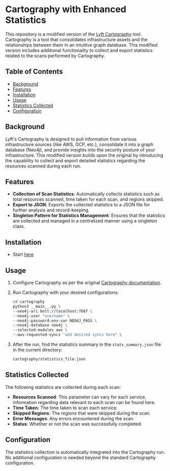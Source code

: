 # Cartography with Enhanced Statistics

This repository is a modified version of the [Lyft Cartography](https://github.com/lyft/cartography) tool. Cartography is a tool that consolidates infrastructure assets and the relationships between them in an intuitive graph database. This modified version includes additional functionality to collect and export statistics related to the scans performed by Cartography.

## Table of Contents

- [Background](#background)
- [Features](#features)
- [Installation](#installation)
- [Usage](#usage)
- [Statistics Collected](#statistics-collected)
- [Configuration](#configuration)


## Background

Lyft's Cartography is designed to pull information from various infrastructure sources (like AWS, GCP, etc.), consolidate it into a graph database (Neo4j), and provide insights into the security posture of your infrastructure. This modified version builds upon the original by introducing the capability to collect and export detailed statistics regarding the resources scanned during each run.

## Features

- **Collection of Scan Statistics**: Automatically collects statistics such as total resources scanned, time taken for each scan, and regions skipped.
- **Export to JSON**: Exports the collected statistics to a JSON file for further analysis and record-keeping.
- **Singleton Pattern for Statistics Management**: Ensures that the statistics are collected and managed in a centralized manner using a singleton class.

## Installation

- Start [here](https://lyft.github.io/cartography/install.html)

## Usage

1. Configure Cartography as per the original [Cartography documentation](https://github.com/lyft/cartography#installation).

2. Run Cartography with your desired configurations:
    ```bash
    cd cartography
    python3 __main__.py \
    --neo4j-uri bolt://localhost:7687 \
    --neo4j-user "username" \
    --neo4j-password-env-var NEO4J_PASS \
    --neo4j-database neo4j \
    --selected-modules aws \
    --aws-requested-syncs "add desired syncs here" \
    ```

3. After the run, find the statistics summary in the `stats_summary.json` file in the current directory:
    ```bash
    cartography/statistics_file.json
    ```

## Statistics Collected

The following statistics are collected during each scan:

- **Resources Scanned**: This parameter can vary for each service, information regarding data relevant to each scan can be found here.
- **Time Taken**: The time taken to scan each service.
- **Skipped Regions**: The regions that were skipped during the scan.
- **Error Messages**: Any errors encountered during the scan.
- **Status**: Whether or not the scan was successfully completed.

## Configuration

The statistics collection is automatically integrated into the Cartography run. No additional configuration is needed beyond the standard Cartography configuration.


